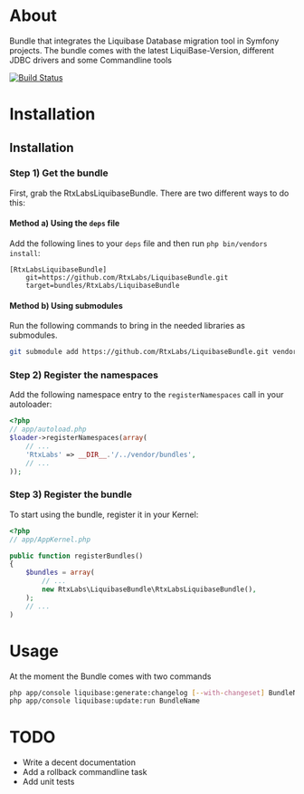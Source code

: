About
============

Bundle that integrates the Liquibase Database migration tool in Symfony projects. The bundle comes with the latest
LiquiBase-Version, different JDBC drivers and some Commandline tools

[![Build Status](https://secure.travis-ci.org/RtxLabs/LiquibaseBundle.png)](http://travis-ci.org/RtxLabs/LiquibaseBundle)

Installation
============

## Installation

### Step 1) Get the bundle

First, grab the RtxLabsLiquibaseBundle. There are two different ways
to do this:

#### Method a) Using the `deps` file

Add the following lines to your  `deps` file and then run `php bin/vendors
install`:

```
[RtxLabsLiquibaseBundle]
    git=https://github.com/RtxLabs/LiquibaseBundle.git
    target=bundles/RtxLabs/LiquibaseBundle
```

#### Method b) Using submodules

Run the following commands to bring in the needed libraries as submodules.

```bash
git submodule add https://github.com/RtxLabs/LiquibaseBundle.git vendor/bundles/RtxLabs/LiquibaseBundle
```

### Step 2) Register the namespaces

Add the following namespace entry to the `registerNamespaces` call
in your autoloader:

``` php
<?php
// app/autoload.php
$loader->registerNamespaces(array(
    // ...
    'RtxLabs' => __DIR__.'/../vendor/bundles',
    // ...
));
```

### Step 3) Register the bundle

To start using the bundle, register it in your Kernel:

``` php
<?php
// app/AppKernel.php

public function registerBundles()
{
    $bundles = array(
        // ...
        new RtxLabs\LiquibaseBundle\RtxLabsLiquibaseBundle(),
    );
    // ...
)
```

Usage
============

At the moment the Bundle comes with two commands

```bash
php app/console liquibase:generate:changelog [--with-changeset] BundleName:ChangelogName
php app/console liquibase:update:run BundleName
```

TODO
============

* Write a decent documentation
* Add a rollback commandline task
* Add unit tests
